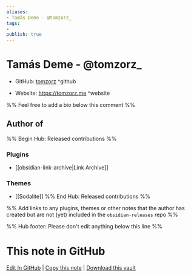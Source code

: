 ```yaml
---
aliases:
- Tamás Deme - @tomzorz_
tags:
- 
publish: true
---
```


# Tamás Deme - @tomzorz_

- GitHub: [tomzorz](https://github.com/tomzorz/) ^github
<!-- - Discord: `@` ^discord-->
- Website: <https://tomzorz.me> ^website
<!-- - [[Publish sites|Publish site]]: <https://> ^publish-->

%% Feel free to add a bio below this comment %%


## Author of

%% Begin Hub: Released contributions %%
### Plugins
- [[obsidian-link-archive|Link Archive]]

### Themes
- [[Sodalite]]
%% End Hub: Released contributions %%

%% Add links to any plugins, themes or other notes that the author has created but are not (yet) included in the `obsidian-releases` repo %%

<!--
### Unlisted plugins
-->

<!--
### Others
-->

<!--
## Sponsor this author
-->

<!-- - [[GitHub sponsors]]: [Sponsor @tomzorz on GitHub Sponsors](https://github.com/sponsors/tomzorz) ^github-sponsor-->
<!-- - [[Buy me a coffee]]: <https://> ^buy-me-a-coffee-->
<!-- - [[PayPal]]: <https://> ^paypal-->
<!-- - [[Patreon]]: <https://> ^patreon-->

<!--
## Follow this author
-->

<!-- - [[YouTube Channels|On YouTube]]: <https://> ^youtube-->
<!-- - Twitter: <https://> ^twitter-->
<!-- - ... -->

%% Hub footer: Please don't edit anything below this line %%

# This note in GitHub

<span class="git-footer">[Edit In GitHub](https://github.dev/obsidian-community/obsidian-hub/blob/main/01%20-%20Community/People/tomzorz.md "git-hub-edit-note") | [Copy this note](https://raw.githubusercontent.com/obsidian-community/obsidian-hub/main/01%20-%20Community/People/tomzorz.md "git-hub-copy-note") | [Download this vault](https://github.com/obsidian-community/obsidian-hub/archive/refs/heads/main.zip "git-hub-download-vault") </span>
